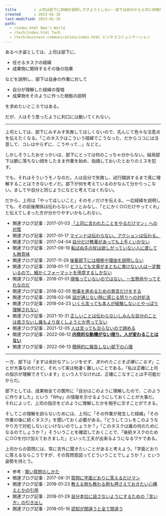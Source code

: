 ```yaml
---
title        : 上司は部下に詳細を説明しすぎようとしない・部下は自分から上司に詳細を求める
created      : 2023-02-16
last-modified: 2023-02-16
path:
  - /index.html Neo's World
  - /tech/index.html Tech
  - /tech/business-communication/index.html ビジネスコミュニケーション
---
```


あるべき姿としては、上司は部下に、

- 任せるタスクの経緯
- 成果物に期待するその後の効果

などを説明し、部下は自身の作業に対して

- 自分が理解した経緯の復唱
- 成果物をそのように作った根拠の説明

を求めたいところではある。

だが、人はそう思ったように利口には動いてくれない。

---

上司としては、部下にみすみす失敗してほしくないので、先んじて色々な注意点を伝えたくなる。「このタスクはこういう経緯でこうなった、だからココには注意して、コレはやらずに、こうやって…」などと。

しかしそうしたおせっかいは、部下にとっては何のこっちゃ分からない。結局部下は腑に落ちない顔をしたまま作業を始め、指摘しておいたとおりのミスを犯す。

でも、それはそういうモノなのだ。人は自分で失敗し、試行錯誤するまで真に理解することはできないモノだ。部下が何を考えているのかなんて分かりっこない。ましてや自分と同じようになどと考えてはくれない。

だから、上司は「やってほしいこと」そのモノだけを伝える。一応経緯を説明しても、その前後関係は伝わらないモノとみなし、「とにかく○○だけやってくれ」と伝えてしまった方が分かりやすいかもしれない。

- 関連ブログ記事 : 2017-01-03 [「上司に言われたことをやるだけマン」への対策](/blog/2017/01/03-01.html)
- 関連ブログ記事 : 2017-01-17 [マインドは伝わらない。アクションは伝わる。](/blog/2017/01/17-01.html)
- 関連ブログ記事 : 2017-04-04 [自分だけ教養があっても上手くいかない](/blog/2017/04/04-01.html)
- 関連ブログ記事 : 2017-09-19 [転ばぬ先の杖は欲しがっていない人に渡しても無意味](/blog/2017/09/19-01.html)
- 関連ブログ記事 : 2017-11-29 [後輩部下には根拠や理由を説明しない](/blog/2017/11/29-01.html)
- 関連ブログ記事 : 2018-01-17 [どうしても文章がまともに書けない人は一定数いるので、細かくフォーマットを用意するしかない](/blog/2018/01/17-01.html)
- 関連ブログ記事 : 2018-01-01 [頑張っていないのではない、一生懸命やってそれなのだ](/blog/2018/01/01-01.html)
- 関連ブログ記事 : 2018-02-05 [物事を進めるための発言だけをする](/blog/2018/02/05-01.html)
- 関連ブログ記事 : 2018-02-06 [話が通じない時に感じる怒りへの対処法](/blog/2018/02/06-01.html)
- 関連ブログ記事 : 2018-04-23 [いくら言っても本人が経験しないとやっぱり理解されない](/blog/2018/04/23-01.html)
- 関連ブログ記事 : 2021-10-31 [正しいことは伝わらないしみんな自分のことは直さないし誰もより良くしようとか思ってない](/blog/2021/10/31-01.html)
- 関連ブログ記事 : 2021-12-05 [人は言っても治らないので諦める](/blog/2021/12/05-01.html)
- 関連ブログ記事 : 2022-06-12 **[内発的な動機がない限り、人が変わることはない](/blog/2022/06/12-01.html)**
- 関連ブログ記事 : 2022-06-13 [積極的に報告しない部下の心理](/blog/2022/06/13-01.html)
---

一方、部下は「まずは余計なアレンジをせず、*言われたことを正確にこなす*」ことが大事なのだけど、それって実は物凄く難しいことである。「私は正確に上司の指示が理解できています」という人でなければ、正確にこなすことは不可能だからだ。

部下としては、成果物全ての箇所に「自分はこのように理解したので、このように作りました」という「Why」の情報を示せるようにしておくことが大事だ。それによって、上司の指示をどのように理解したかを相手に示すことができる。

そしてこの理解を誤らないためには、上司に「その作業が発生した経緯」「その作業の後に続くタスク」を聞いておく必要がある。「どうしてコレをこのようなやり方で対処しないといけないのでしょうか？」「このタスクは誰の何のためになるのでしょうか？」そういうことを確認しておくことで、「後続タスクのために○○を付け加えておきました」といった工夫が出来るようになるワケである。

上司からの質問には、常に言外に聞きたいことがあると考えよう。「字面どおりに答えるならこうですが、その質問意図ってどういうことでしょうか？」という姿勢を持とう。

- 参考 : [賢い質問のしかた](https://www.ranvis.com/articles/smart-questions.ja.html)
- 関連ブログ記事 : 2017-08-31 [質問に字面どおりに答えるだけマン](/blog/2017/08/31-01.html)
- 関連ブログ記事 : 2018-01-23 [教える側も教わる側も押さえておきたい心構えとかの引用](/blog/2018/01/23-01.html)
- 関連ブログ記事 : 2018-01-29 [自分本位に話さないようにするための「言い方」の引き出し](/blog/2018/01/29-01.html)
- 関連ブログ記事 : 2018-05-16 [認知が間違うと全て間違う](/blog/2018/05/16-01.html)
